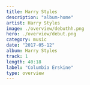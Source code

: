 ```yaml
---
title: Harry Styles
description: "album-home"
artist: Harry Styles
image: ./overview/debuthh.png
hero: ./overview/debut.png
category: music
date: "2017-05-12"
album: Harry Styles
track: 1
length: 40:18
label: "Columbia Erskine"
type: overview
---
```

